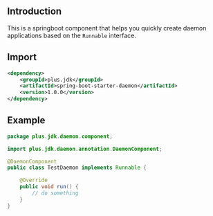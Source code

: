 ## Introduction

This is a springboot component that helps you quickly create daemon applications based on the `Runnable` interface.

## Import

```xml
<dependency>
    <groupId>plus.jdk</groupId>
    <artifactId>spring-boot-starter-daemon</artifactId>
    <version>1.0.0</version>
</dependency>
```

## Example

```java
package plus.jdk.daemon.component;

import plus.jdk.daemon.annotation.DaemonComponent;

@DaemonComponent
public class TestDaemon implements Runnable {

    @Override
    public void run() {
        // do something
    }
}
```